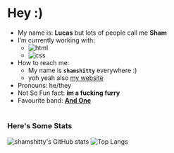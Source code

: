 # **Hey :)**

- My name is: **Lucas** but lots of people call me **Sham**
- I’m currently working with:
    * ![html](https://img.shields.io/badge/-HTML-0d0d0d?&logo=HTML5)
    * ![css](https://img.shields.io/badge/-CSS-0d0d0d?&logo=CSS3&logoColor=blue)
- How to reach me:
    * My name is **`shamshitty`** everywhere :)
    * yoh yeah also [my website](https://shamshitty.xyz)
- Pronouns: he/they
- Not So Fun fact: **im a fucking furry**
- Favourite band: [**And One**](https://open.spotify.com/artist/6OAueBADydAjR5lP5NqTvv)

#

### **Here's Some Stats**

![shamshitty's GitHub stats](https://github-readme-stats.vercel.app/api?username=shamshitty&show_icons=true&theme=dark)
![Top Langs](https://github-readme-stats.vercel.app/api/top-langs/?username=shamshitty&layout=compact&theme=dark)

